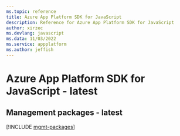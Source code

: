```yaml
---
ms.topic: reference
title: Azure App Platform SDK for JavaScript
description: Reference for Azure App Platform SDK for JavaScript
author: xirzec
ms.devlang: javascript
ms.data: 11/03/2022
ms.service: appplatform
ms.author: jeffish
---
```

# Azure App Platform SDK for JavaScript - latest

## Management packages - latest
[!INCLUDE [mgmt-packages](app-platform-mgmt-index.md)]